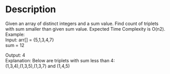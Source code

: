 # Description   
Given an array of distinct integers and a sum value. Find count of triplets with sum smaller than given sum value. Expected Time Complexity is O(n2).        
Example:     
Input: arr[] = {5,1,3,4,7}     
sum = 12     

Output: 4      
Explanation: Below are triplets with sum less than 4:       
(1,3,4),(1,3,5),(1,3,7) and (1,4,5)

